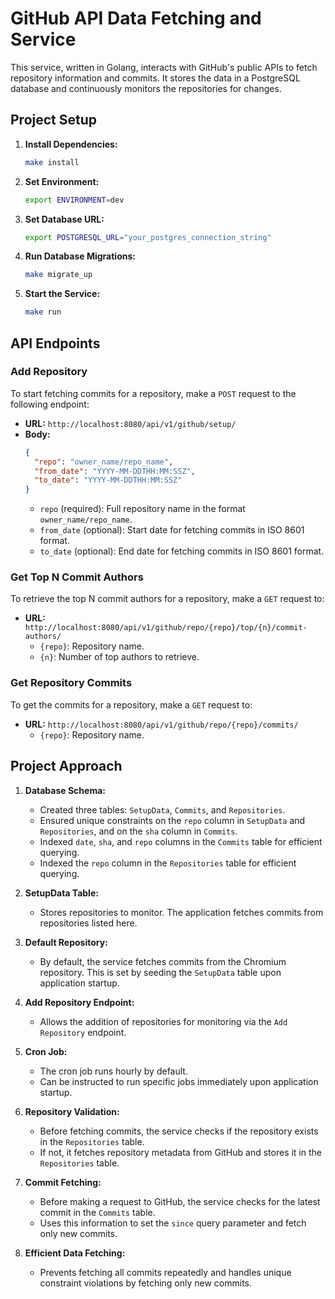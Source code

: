 # GitHub API Data Fetching and Service

This service, written in Golang, interacts with GitHub's public APIs to fetch repository information and commits. It stores the data in a PostgreSQL database and continuously monitors the repositories for changes.

## Project Setup

1. **Install Dependencies:**
   ```sh
   make install
   ```

2. **Set Environment:**
   ```sh
   export ENVIRONMENT=dev
   ```

3. **Set Database URL:**
   ```sh
   export POSTGRESQL_URL="your_postgres_connection_string"
   ```

4. **Run Database Migrations:**
   ```sh
   make migrate_up
   ```

5. **Start the Service:**
   ```sh
   make run
   ```

## API Endpoints

### Add Repository

To start fetching commits for a repository, make a `POST` request to the following endpoint:

- **URL:** `http://localhost:8080/api/v1/github/setup/`
- **Body:**
  ```json
  {
    "repo": "owner_name/repo_name",
    "from_date": "YYYY-MM-DDTHH:MM:SSZ",
    "to_date": "YYYY-MM-DDTHH:MM:SSZ"
  }
  ```
  - `repo` (required): Full repository name in the format `owner_name/repo_name`.
  - `from_date` (optional): Start date for fetching commits in ISO 8601 format.
  - `to_date` (optional): End date for fetching commits in ISO 8601 format.

### Get Top N Commit Authors

To retrieve the top N commit authors for a repository, make a `GET` request to:

- **URL:** `http://localhost:8080/api/v1/github/repo/{repo}/top/{n}/commit-authors/`
  - `{repo}`: Repository name.
  - `{n}`: Number of top authors to retrieve.

### Get Repository Commits

To get the commits for a repository, make a `GET` request to:

- **URL:** `http://localhost:8080/api/v1/github/repo/{repo}/commits/`
  - `{repo}`: Repository name.

## Project Approach

1. **Database Schema:**
   - Created three tables: `SetupData`, `Commits`, and `Repositories`.
   - Ensured unique constraints on the `repo` column in `SetupData` and `Repositories`, and on the `sha` column in `Commits`.
   - Indexed `date`, `sha`, and `repo` columns in the `Commits` table for efficient querying.
   - Indexed the `repo` column in the `Repositories` table for efficient querying.

2. **SetupData Table:**
   - Stores repositories to monitor. The application fetches commits from repositories listed here.

3. **Default Repository:**
   - By default, the service fetches commits from the Chromium repository. This is set by seeding the `SetupData` table upon application startup.

4. **Add Repository Endpoint:**
   - Allows the addition of repositories for monitoring via the `Add Repository` endpoint.

5. **Cron Job:**
   - The cron job runs hourly by default.
   - Can be instructed to run specific jobs immediately upon application startup.

6. **Repository Validation:**
   - Before fetching commits, the service checks if the repository exists in the `Repositories` table.
   - If not, it fetches repository metadata from GitHub and stores it in the `Repositories` table.

7. **Commit Fetching:**
   - Before making a request to GitHub, the service checks for the latest commit in the `Commits` table.
   - Uses this information to set the `since` query parameter and fetch only new commits.

8. **Efficient Data Fetching:**
   - Prevents fetching all commits repeatedly and handles unique constraint violations by fetching only new commits.